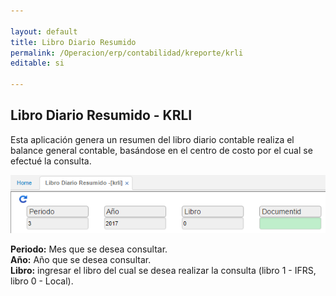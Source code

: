 ```yaml
---

layout: default
title: Libro Diario Resumido
permalink: /Operacion/erp/contabilidad/kreporte/krli
editable: si

---
```


## Libro Diario Resumido - KRLI

Esta aplicación genera un resumen del libro diario contable realiza el balance general contable, basándose en el centro de costo por el cual se efectué la consulta.  


![](KRLI.png)


**Periodo:** Mes que se desea consultar.  
**Año:** Año que se desea consultar.  
**Libro:** ingresar el libro del cual se desea realizar la consulta (libro 1 - IFRS, libro 0 - Local).  










